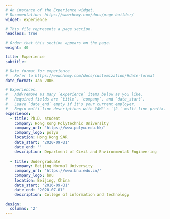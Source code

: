 ```yaml
---
# An instance of the Experience widget.
# Documentation: https://wowchemy.com/docs/page-builder/
widget: experience

# This file represents a page section.
headless: true

# Order that this section appears on the page.
weight: 40

title: Experience
subtitle:

# Date format for experience
#   Refer to https://wowchemy.com/docs/customization/#date-format
date_format: Jan 2006

# Experiences.
#   Add/remove as many `experience` items below as you like.
#   Required fields are `title`, `company`, and `date_start`.
#   Leave `date_end` empty if it's your current employer.
#   Begin multi-line descriptions with YAML's `|2-` multi-line prefix.
experience:
  - title: Ph.D. student
    company: Hong Kong Polytechnic University
    company_url: 'https://www.polyu.edu.hk/'
    company_logo: polyu
    location: Hong Kong SAR
    date_start: '2020-09-01'
    date_end: ''
    description: Department of Civil and Environmental Engineering
        
  - title: Undergraduate
    company: Beijing Normal University
    company_url: 'https://www.bnu.edu.cn/'
    company_logo: bnu
    location: Beijing, China
    date_start: '2016-09-01'
    date_end: '2020-07-01'
    description: College of information and technology

design:
  columns: '2'
---
```

